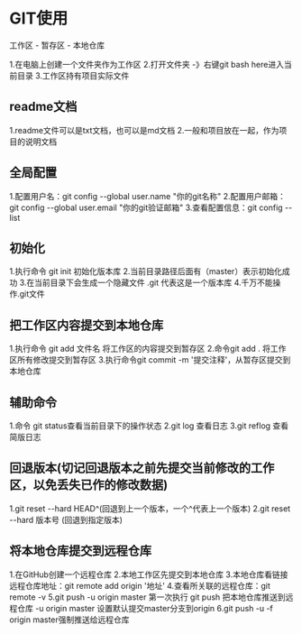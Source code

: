 # GIT使用

工作区 - 暂存区 - 本地仓库

1.在电脑上创建一个文件夹作为工作区
2.打开文件夹 -》右键git bash here进入当前目录
3.工作区持有项目实际文件

## readme文档
1.readme文件可以是txt文档，也可以是md文档
2.一般和项目放在一起，作为项目的说明文档

## 全局配置
1.配置用户名：git config --global user.name "你的git名称"
2.配置用户邮箱：git config --global user.email "你的git验证邮箱"
3.查看配置信息：git config --list

## 初始化
1.执行命令 git init 初始化版本库
2.当前目录路径后面有（master）表示初始化成功
3.在当前目录下会生成一个隐藏文件  .git  代表这是一个版本库
4.千万不能操作.git文件

## 把工作区内容提交到本地仓库
1.执行命令 git add 文件名  将工作区的内容提交到暂存区
2.命令git add .  将工作区所有修改提交到暂存区
3.执行命令git commit -m '提交注释'，从暂存区提交到本地仓库

## 辅助命令
1.命令 git status查看当前目录下的操作状态
2.git log 查看日志
3.git reflog 查看简版日志

## 回退版本(切记回退版本之前先提交当前修改的工作区，以免丢失已作的修改数据)
1.git reset --hard HEAD^(回退到上一个版本，一个^代表上一个版本)
2.git reset --hard 版本号 (回退到指定版本)

## 将本地仓库提交到远程仓库
1.在GitHub创建一个远程仓库
2.本地工作区先提交到本地仓库
3.本地仓库看链接远程仓库地址：git remote add origin '地址'
4.查看所关联的远程仓库：git remote -v
5.git push -u origin master 第一次执行
	git push 把本地仓库推送到远程仓库
	-u origin master 设置默认提交master分支到origin
6.git push -u -f origin master强制推送给远程仓库